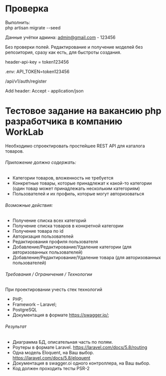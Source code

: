 
# Проверка
Выполнить:<br/>
php artisan migrate --seed

Данные учётки админа: admin@gmail.com - 123456

Без проверки полей.
Редактирование и получение моделей без репозитория, сразу как есть, для быстроты создания.

header-api-key = token123456

.env: API_TOKEN=token123456

/api/v1/auth/register

Add header: Accept - application/json

# Тестовое задание на вакансию php разработчика в компанию WorkLab
Необходимо спроектировать простейшее REST API для каталога товаров.


###### Приложение должно содержать:
 - Категории товаров, вложенность не требуется
 - Конкретные товары, которые принадлежат к какой-то категории (один товар может принадлежать нескольким категориям)
 - Пользователей и их профиль, которые могут авторизоваться

###### Возможные действия:
- Получение списка всех категорий
- Получение списка товаров в конкретной категории
- Получение товара по id
- Авторизация пользователей
- Редактирования профиля пользователя
- Добавление/Редактирование/Удаление категории (для авторизованных пользователей)
- Добавление/Редактирование/Удаление товара (для авторизованных пользователей)

###### Требования / Ограничения / Технологии
При проектировании учесть стек технологий
- PHP;
- Framework – Laravel;
- PostgreSQL
- Документация в формате https://swagger.io/; 

###### Результат
- Диаграмма БД, описательная часть по полям.
- Роутеры в формате Laravel. https://laravel.com/docs/5.8/routing
- Одна модель Eloquent, на Ваш выбор. https://laravel.com/docs/5.8/eloquent
- Документация в swagger.oi одного контроллера, на Ваш выбор.
- Код должен проходить тесты PSR-2

